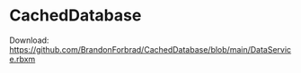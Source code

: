 # CachedDatabase


Download: 
https://github.com/BrandonForbrad/CachedDatabase/blob/main/DataService.rbxm

